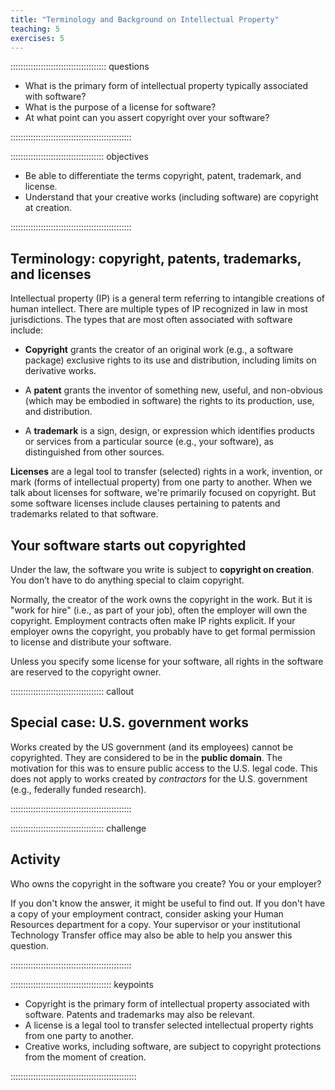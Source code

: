 ```yaml
---
title: "Terminology and Background on Intellectual Property"
teaching: 5
exercises: 5
---
```


:::::::::::::::::::::::::::::::::::::: questions 

- What is the primary form of intellectual property typically associated with software?
- What is the purpose of a license for software?
- At what point can you assert copyright over your software?

::::::::::::::::::::::::::::::::::::::::::::::::

::::::::::::::::::::::::::::::::::::: objectives

- Be able to differentiate the terms copyright, patent, trademark, and license.
- Understand that your creative works (including software) are copyright at creation.

::::::::::::::::::::::::::::::::::::::::::::::::

## Terminology: copyright, patents, trademarks, and licenses

Intellectual property (IP) is a general term referring to intangible creations of human intellect.
There are multiple types of IP recognized in law in most jurisdictions.
The types that are most often associated with software include:

* **Copyright** grants the creator of an original work (e.g., a software package) exclusive rights to its use and distribution, including limits on derivative works.

* A  **patent** grants the inventor of something new, useful, and non-obvious (which may be embodied in software) the rights to its production, use, and distribution.

* A  **trademark** is a sign, design, or expression which identifies products or services from a particular source (e.g., your software), as distinguished from other sources.

**Licenses** are a legal tool to transfer (selected) rights in a work, invention, or mark (forms of intellectual property) from one party to another.
When we talk about licenses for software, we're primarily focused on copyright.
But some software licenses include clauses pertaining to patents and trademarks related to that software.

## Your software starts out copyrighted

Under the law, the software you write is subject to **copyright on creation**.
You don’t have to do anything special to claim copyright.

Normally, the creator of the work owns the copyright in the work.
But it is "work for hire" (i.e., as part of your job), often the employer will own the copyright.
Employment contracts often make IP rights explicit.
If your employer owns the copyright, you probably have to get formal permission to license and distribute your software.

Unless you specify some license for your software, all rights in the software are reserved to the copyright owner.

::::::::::::::::::::::::::::::::::::: callout

## Special case: U.S. government works

Works created by the US government (and its employees) cannot be copyrighted.
They are considered to be in the **public domain**.
The motivation for this was to ensure public access to the U.S. legal code.
This does not apply to works created by *contractors* for the U.S. government (e.g., federally funded research).

::::::::::::::::::::::::::::::::::::::::::::::::


::::::::::::::::::::::::::::::::::::: challenge
## Activity

Who owns the copyright in the software you create?  You or your employer?

If you don't know the answer, it might be useful to find out.
If you don't have a copy of your employment contract, consider asking your Human Resources department for a copy.
Your supervisor or your institutional Technology Transfer office may also be able to help you answer this question.

::::::::::::::::::::::::::::::::::::::::::::::::

:::::::::::::::::::::::::::::::::::::::: keypoints

- Copyright is the primary form of intellectual property associated with software.  Patents and trademarks may also be relevant.
- A license is a legal tool to transfer selected intellectual property rights from one party to another.
- Creative works, including software, are subject to copyright protections from the moment of creation.

::::::::::::::::::::::::::::::::::::::::::::::::::